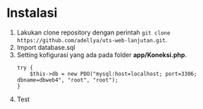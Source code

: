 # Instalasi
1. Lakukan clone repository dengan perintah `git clone https://github.com/adellya/uts-web-lanjutan.git`.
2. Import database.sql
3. Setting kofigurasi yang ada pada folder **app/Koneksi.php**.
    ```
    try {
        $this->db = new PDO("mysql:host=localhost; port=3306; dbname=dbweb4", "root", "root");
    }
    ```
4. Test
